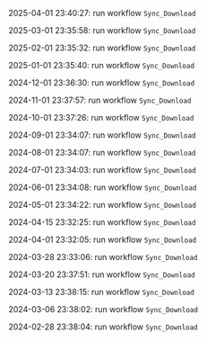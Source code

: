 2025-04-01 23:40:27: run workflow `Sync_Download` 

2025-03-01 23:35:58: run workflow `Sync_Download` 

2025-02-01 23:35:32: run workflow `Sync_Download` 

2025-01-01 23:35:40: run workflow `Sync_Download` 

2024-12-01 23:36:30: run workflow `Sync_Download` 

2024-11-01 23:37:57: run workflow `Sync_Download` 

2024-10-01 23:37:26: run workflow `Sync_Download` 

2024-09-01 23:34:07: run workflow `Sync_Download` 

2024-08-01 23:34:07: run workflow `Sync_Download` 

2024-07-01 23:34:03: run workflow `Sync_Download` 

2024-06-01 23:34:08: run workflow `Sync_Download` 

2024-05-01 23:34:22: run workflow `Sync_Download` 

2024-04-15 23:32:25: run workflow `Sync_Download` 

2024-04-01 23:32:05: run workflow `Sync_Download` 

2024-03-28 23:33:06: run workflow `Sync_Download` 

2024-03-20 23:37:51: run workflow `Sync_Download` 

2024-03-13 23:38:15: run workflow `Sync_Download` 

2024-03-06 23:38:02: run workflow `Sync_Download` 

2024-02-28 23:38:04: run workflow `Sync_Download` 


